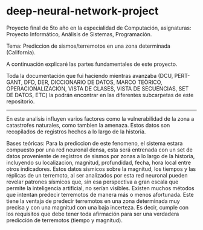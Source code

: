 # deep-neural-network-project
Proyecto final de 5to año en la especialidad de Computación, asignaturas: Proyecto Informático, Análisis de Sistemas, Programación.

Tema: Prediccion de sismos/terremotos en una zona determinada (California).

A continuación explicaré las partes fundamentales de este proyecto.

Toda la documentación que fui haciendo mientras avanzaba (DCU, PERT-GANT, DFD, DER, DICCIONARIO DE DATOS, MARCO TEÒRICO, OPERACIONALIZACION, VISTA DE CLASES, VISTA DE SECUENCIAS, SET DE DATOS, ETC) la podrán encontrar en las diferentes subcarpetas de este repositorio.

------------------------------------------------------------------------------------------------------------------------------------------------------------------------

En este analisis influyen varios factores como la vulnerabilidad de la zona a catastrofes
naturales, como tambien la amenaza. Estos datos son recopilados de registros hechos a lo largo de la historia.

Bases teóricas: Para la prediccion de este fenomeno, el sistema estara compuesto por una red neuronal densa, esta será entrenada con un set de
datos proveniente de registros de sismos por zonas a lo largo de la historia, incluyendo su localizacion, magnitud, profundidad, fecha, hora local entre
otros indicadores.
Estos datos sísmicos sobre la magnitud, los tiempos y las réplicas de un terremoto, al ser analizados por esta red neuronal pueden revelar patrones
sísmicos que, sin esa perspectiva a gran escala que permite la inteligencia artificial, no serían visibles.
Existen muchos métodos que intentan predecir terremotos de manera más o menos afortunada. Este tiene la ventaja de predecir terremotos en una
zona determinada muy precisa y con una magnitud con una baja incerteza. Es decir, cumple con los requisitos que debe tener toda afirmación para
ser una verdadera predicción de terremotos (tiempo y magnitud).

